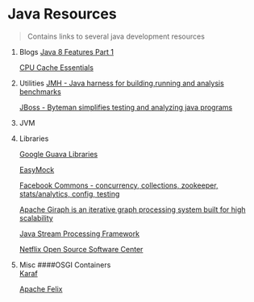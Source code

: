 Java Resources
===============
> Contains links to several java development resources


1. Blogs
   [Java 8 Features Part 1](http://blog.credera.com/technology-insights/java/java-8-part-1-lamdas-streams-functional-interfaces/)


   [CPU Cache Essentials](http://meta-x86.blogspot.com/)
   

2. Utilities
   [JMH - Java harness for building,running and analysis benchmarks](http://openjdk.java.net/projects/code-tools/jmh/)

   [JBoss - Byteman simplifies testing and analyzing java programs](http://byteman.jboss.org/) 
   

3. JVM

4. Libraries
   
   [Google Guava Libraries](https://code.google.com/p/guava-libraries/)


   [EasyMock](http://easymock.org/user-guide.html)
   

   [Facebook Commons - concurrency, collections, zookeeper, stats/analytics, config, testing](http://easymock.org/user-guide.html)
   
   [Apache Giraph is an iterative graph processing system built for high scalability](http://giraph.apache.org/)
   
   
   [Java Stream Processing Framework](http://www.jwall.org/streams/)
   

   [Netflix Open Source Software Center](http://netflix.github.io/#repo)
   


5. Misc
    ####OSGI Containers  
    [Karaf](http://karaf.apache.org/)

    [Apache Felix](http://felix.apache.org/)
    
  
